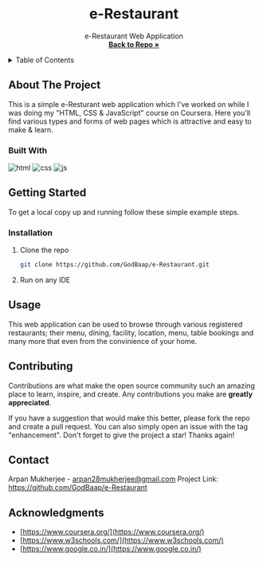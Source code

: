 <!-- PROJECT TITLE -->
<div align="center">
  <h1 align="center">e-Restaurant</h1>
  <p align="center">
    e-Restaurant Web Application 
    <br />
    <a href="https://github.com/GodBaap/e-Restaurant"><strong>Back to Repo »</strong></a>
    <br />
  </p>
</div>

<!-- TABLE OF CONTENTS -->
<details>
  <summary>Table of Contents</summary>
  <ol>
    <li>
      <a href="#about-the-project">About The Project</a>
      <ul>
        <li><a href="#built-with">Built With</a></li>
      </ul>
    </li>
    <li>
      <a href="#getting-started">Getting Started</a>
      <ul>
        <li><a href="#installation">Installation</a></li>
      </ul>
    </li>
    <li><a href="#usage">Usage</a></li>
    <li><a href="#contributing">Contributing</a></li>
    <li><a href="#contact">Contact</a></li>
    <li><a href="#acknowledgments">Acknowledgments</a></li>
  </ol>
</details>

## About The Project

This is a simple e-Resturant web application which I've worked on while I was doing my "HTML, CSS & JavaScript" course on Coursera.
Here you'll find various types and forms of web pages which is attractive and easy to make & learn. 

### Built With

![html][html.com]  ![css][css.com]  ![js][js.com]


## Getting Started

To get a local copy up and running follow these simple example steps.

### Installation

1. Clone the repo
   ```sh
   git clone https://github.com/GodBaap/e-Restaurant.git
   ```
2. Run on any IDE


## Usage

This web application can be used to browse through various registered restaurants; their menu, dining, facility, location, menu, table bookings and many more that even from the convinience of your home. 


## Contributing

Contributions are what make the open source community such an amazing place to learn, inspire, and create. Any contributions you make are **greatly appreciated**.

If you have a suggestion that would make this better, please fork the repo and create a pull request. You can also simply open an issue with the tag "enhancement".
Don't forget to give the project a star! Thanks again!


## Contact

Arpan Mukherjee - arpan28mukherjee@gmail.com
Project Link: https://github.com/GodBaap/e-Restaurant

<!-- ACKNOWLEDGMENTS -->
## Acknowledgments

* [https://www.coursera.org/](https://www.coursera.org/)
* [https://www.w3schools.com/](https://www.w3schools.com/)
* [https://www.google.co.in/](https://www.google.co.in/)


<!-- MARKDOWN LINKS & IMAGES -->
[html.com]: https://img.shields.io/badge/HTML-orange?style=for-the-badge&logo=html5&logoColor=white
[css.com]: https://img.shields.io/badge/CSS-blue?style=for-the-badge&logo=css3&logoColor=white
[js.com]: https://img.shields.io/badge/JavaScript-yellow?style=for-the-badge&logo=javascript&logoColor=white


